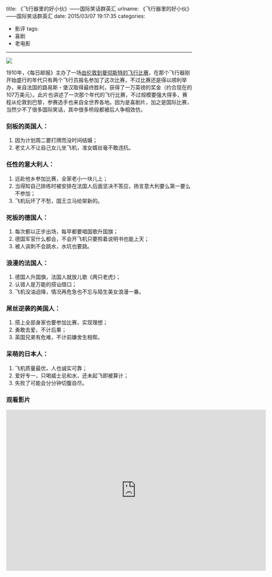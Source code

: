 title: 《飞行器里的好小伙》——国际笑话群英汇
urlname: 《飞行器里的好小伙》——国际笑话群英汇
date: 2015/03/07 19:17:35
categories:
- 影评
tags:
- 喜剧
- 老电影

---
![](https://image.covertness.cn/feixingqilidehaoxiaohuo_p700028118.jpg)

<!-- more -->

1910年，《每日邮报》主办了一场[由伦敦到曼彻斯特的飞行比赛](http://zh.wikipedia.org/wiki/1910%E5%B9%B4%E4%BC%A6%E6%95%A6%E5%88%B0%E6%9B%BC%E5%BD%BB%E6%96%AF%E7%89%B9%E9%A3%9E%E8%A1%8C%E6%AF%94%E8%B5%9B)，在那个飞行器刚开始盛行的年代只有两个飞行员报名参加了这次比赛，不过比赛还是得以顺利举办，来自法国的路易斯・堡汉取得最终胜利，获得了一万英镑的奖金（约合现在的107万美元）。此片也讲述了一次那个年代的飞行比赛，不过规模要强大得多，赛程从伦敦到巴黎，参赛选手也来自全世界各地。因为是喜剧片，加之是国际比赛，当然少不了很多国际笑话，其中很多桥段都被后人争相效仿。

### 刻板的英国人：
1. 因为计划周二要打牌而没时间结婚；
2. 老丈人不让自己女儿坐飞机，准女婿丝毫不敢违抗。

### 任性的意大利人：
1. 远赴他乡参加比赛，全家老小一块儿上；
2. 当得知自己排练时被安排在法国人后面坚决不答应，扬言意大利要么第一要么不参加；
3. 飞机玩坏了不愁，国王立马给架新的。

### 死板的德国人：
1. 每次都以正步出场，每早都要唱国歌升国旗；
2. 德国军官什么都会，不会开飞机只要照着说明书也能上天；
3. 被人讽刺不会跳水，水坑也要跳。

### 浪漫的法国人：
1. 德国人升国旗，法国人就放儿歌《两只老虎》；
2. 认错人是万能的搭讪借口；
3. 飞机没油迫降，情况再危急也不忘与陌生美女浪漫一番。

### 屌丝逆袭的美国人：
1. 搭上全部身家也要参加比赛，实现理想；
2. 勇敢去爱，不计后果；
3. 英国兄弟有危难，不计前嫌舍生相帮。

### 呆萌的日本人：
1. 飞机质量最优，人也诚实可靠；
2. 爱好专一，只喝威士忌和水，还未起飞即被算计；
3. 失败了可能会分分钟切腹自尽。

### 观看影片
<iframe style="width:704px;height:436px;" src="https://ssl.acfun.tv/block-player-homura.html#vid=1996689;from=http://www.acfun.tv" id="ACFlashPlayer-re" frameborder="0"></iframe>
